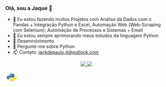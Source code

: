 ### Olá, sou a Jaque 👋


- 🔭 Eu estou fazendo muitos Projetos com Análise da Dados com o Pandas + Integração Python e Excel, Automação Web (Web-Scraping com Selenium); Automação de Processos e Sistemas + Email
- 🌱 Eu estou sempre aprimorando meus estudos da linguagem Python
- 🤔 Desenvolvimento
- 💬 Pergunte-me sobre Python
- 📫 Contato: jackdepaulo.it@outlook.com
 
<div align="center">
  <a href="https://github.com/jackdepaulo">
  <img height="150em" src="https://github-readme-stats.vercel.app/api?username=jackdepaulo&show_icons=true&theme=dracula&include_all_commits=true&count_private=true"/>
  <img height="150em" src="https://github-readme-stats.vercel.app/api/top-langs/?username=jackdepaulo&layout=compact&langs_count=7&theme=dracula"/>
</div>
  
<div style="display: inline_block"><br>
   <img align="center" alt="Rafa-Python" height="30" width="40" src="https://raw.githubusercontent.com/devicons/devicon/master/icons/python/python-original.svg">
</div>
  
  
